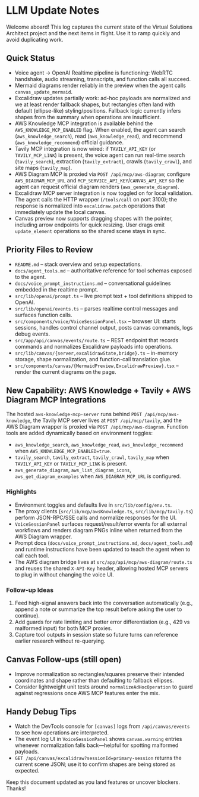 # LLM Update Notes

Welcome aboard! This log captures the current state of the Virtual Solutions Architect project and the next items in flight. Use it to ramp quickly and avoid duplicating work.

## Quick Status
- Voice agent → OpenAI Realtime pipeline is functioning: WebRTC handshake, audio streaming, transcripts, and function calls all succeed.
- Mermaid diagrams render reliably in the preview when the agent calls `canvas_update_mermaid`.
- Excalidraw updates partially work: ad-hoc payloads are normalized and we at least render fallback shapes, but rectangles often land with default (ellipse-like) styling/positions. Fallback logic currently infers shapes from the summary when operations are insufficient.
- AWS Knowledge MCP integration is available behind the `AWS_KNOWLEDGE_MCP_ENABLED` flag. When enabled, the agent can search (`aws_knowledge_search`), read (`aws_knowledge_read`), and recommend (`aws_knowledge_recommend`) official guidance.
- Tavily MCP integration is now wired: if `TAVILY_API_KEY` (or `TAVILY_MCP_LINK`) is present, the voice agent can run real-time search (`tavily_search`), extraction (`tavily_extract`), crawls (`tavily_crawl`), and site maps (`tavily_map`).
- AWS Diagram MCP is proxied via `POST /api/mcp/aws-diagram`; configure `AWS_DIAGRAM_MCP_URL` and `MCP_SERVICE_API_KEY`/`CANVAS_API_KEY` so the agent can request official diagram renders (`aws_generate_diagram`).
- Excalidraw MCP server integration is now toggled on for local validation. The agent calls the HTTP wrapper (`/tools/call` on port 3100); the response is normalized into `excalidraw.patch` operations that immediately update the local canvas.
- Canvas preview now supports dragging shapes with the pointer, including arrow endpoints for quick resizing. User drags emit `update_element` operations so the shared scene stays in sync.

## Priority Files to Review
- `README.md` – stack overview and setup expectations.
- `docs/agent_tools.md` – authoritative reference for tool schemas exposed to the agent.
- `docs/voice_prompt_instructions.md` – conversational guidelines embedded in the realtime prompt.
- `src/lib/openai/prompt.ts` – live prompt text + tool definitions shipped to OpenAI.
- `src/lib/openai/events.ts` – parses realtime control messages and surfaces function calls.
- `src/components/voice/VoiceSessionPanel.tsx` – browser UI: starts sessions, handles control channel output, posts canvas commands, logs debug events.
- `src/app/api/canvas/events/route.ts` – REST endpoint that records commands and normalizes Excalidraw payloads into operations.
- `src/lib/canvas/{server,excalidrawState,bridge}.ts` – in-memory storage, shape normalization, and function-call translation glue.
- `src/components/canvas/{MermaidPreview,ExcalidrawPreview}.tsx` – render the current diagrams on the page.

## New Capability: AWS Knowledge + Tavily + AWS Diagram MCP Integrations
The hosted `aws-knowledge-mcp-server` runs behind `POST /api/mcp/aws-knowledge`, the Tavily MCP server lives at `POST /api/mcp/tavily`, and the AWS Diagram wrapper is proxied via `POST /api/mcp/aws-diagram`. Function tools are added dynamically based on environment toggles:
- `aws_knowledge_search`, `aws_knowledge_read`, `aws_knowledge_recommend` when `AWS_KNOWLEDGE_MCP_ENABLED=true`.
- `tavily_search`, `tavily_extract`, `tavily_crawl`, `tavily_map` when `TAVILY_API_KEY` or `TAVILY_MCP_LINK` is present.
- `aws_generate_diagram`, `aws_list_diagram_icons`, `aws_get_diagram_examples` when `AWS_DIAGRAM_MCP_URL` is configured.

### Highlights
- Environment toggles and defaults live in `src/lib/config/env.ts`.
- The proxy clients (`src/lib/mcp/awsKnowledge.ts`, `src/lib/mcp/tavily.ts`) perform JSON-RPC/SSE calls and normalize responses for the UI.
- `VoiceSessionPanel` surfaces request/result/error events for all external workflows and renders diagram PNGs inline when returned from the AWS Diagram wrapper.
- Prompt docs (`docs/voice_prompt_instructions.md`, `docs/agent_tools.md`) and runtime instructions have been updated to teach the agent when to call each tool.
- The AWS diagram bridge lives at `src/app/api/mcp/aws-diagram/route.ts` and reuses the shared `X-API-Key` header, allowing hosted MCP servers to plug in without changing the voice UI.

### Follow-up Ideas
1. Feed high-signal answers back into the conversation automatically (e.g., append a note or summarize the top result before asking the user to continue).
2. Add guards for rate limiting and better error differentiation (e.g., 429 vs malformed input) for both MCP proxies.
3. Capture tool outputs in session state so future turns can reference earlier research without re-querying.

## Canvas Follow-ups (still open)
- Improve normalization so rectangles/squares preserve their intended coordinates and shape rather than defaulting to fallback ellipses.
- Consider lightweight unit tests around `normalizeAdHocOperation` to guard against regressions once AWS MCP features enter the mix.

## Handy Debug Tips
- Watch the DevTools console for `[canvas]` logs from `/api/canvas/events` to see how operations are interpreted.
- The event log UI in `VoiceSessionPanel` shows `canvas.warning` entries whenever normalization falls back—helpful for spotting malformed payloads.
- `GET /api/canvas/excalidraw?sessionId=primary-session` returns the current scene JSON; use it to confirm shapes are being stored as expected.

Keep this document updated as you land features or uncover blockers. Thanks!
